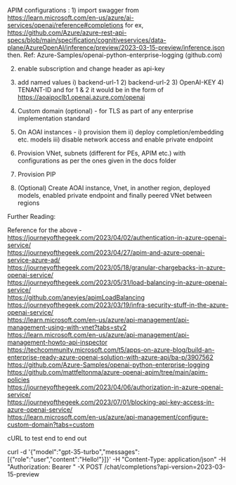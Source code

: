 APIM configurations : 1) import swagger from https://learn.microsoft.com/en-us/azure/ai-services/openai/reference#completions for ex, https://github.com/Azure/azure-rest-api-specs/blob/main/specification/cognitiveservices/data-plane/AzureOpenAI/inference/preview/2023-03-15-preview/inference.json then. Ref: Azure-Samples/openai-python-enterprise-logging (github.com) <br>

2) enable subscription and change header as api-key <br>

3) add named values i) backend-url-1 2) backend-url-2 3) OpenAI-KEY 4) TENANT-ID and for 1 & 2 it would be in the form of https://aoaipoclb1.openai.azure.com/openai <br>

4) Custom domain (optional) - for TLS as part of any enterprise implementation standard <br>

5) On AOAI instances - i) provision them ii) deploy completion/embedding etc. models iii) disable network access and enable private endpoint <br>

6) Provision VNet, subnets (different for PEs, APIM etc.) with configurations as per the ones given in the docs folder <br>

7) Provision PIP

8) (Optional) Create AOAI instance, Vnet, in another region, deployed models, enabled private endpoint and finally peered VNet between regions <br>

Further Reading:

Reference for the above - <br>
https://journeyofthegeek.com/2023/04/02/authentication-in-azure-openai-service/ <br>
https://journeyofthegeek.com/2023/04/27/apim-and-azure-openai-service-azure-ad/ <br>
https://journeyofthegeek.com/2023/05/18/granular-chargebacks-in-azure-openai-service/ <br>
https://journeyofthegeek.com/2023/05/31/load-balancing-in-azure-openai-service/ <br>
https://github.com/anevjes/apimLoadBalancing  <br>
https://journeyofthegeek.com/2023/03/19/infra-security-stuff-in-the-azure-openai-service/  <br>
https://learn.microsoft.com/en-us/azure/api-management/api-management-using-with-vnet?tabs=stv2  <br>
https://learn.microsoft.com/en-us/azure/api-management/api-management-howto-api-inspector  <br>
https://techcommunity.microsoft.com/t5/apps-on-azure-blog/build-an-enterprise-ready-azure-openai-solution-with-azure-api/ba-p/3907562  <br>
https://github.com/Azure-Samples/openai-python-enterprise-logging  <br>
https://github.com/mattfeltonma/azure-openai-apim/tree/main/apim-policies  <br>
https://journeyofthegeek.com/2023/04/06/authorization-in-azure-openai-service/  <br>
https://journeyofthegeek.com/2023/07/01/blocking-api-key-access-in-azure-openai-service/  <br>
https://learn.microsoft.com/en-us/azure/api-management/configure-custom-domain?tabs=custom  <br>

cURL to test end to end out <br>

curl -d '{"model":"gpt-35-turbo","messages":[{"role":"user","content":"Hello!"}]}' -H "Content-Type: application/json" -H "Authorization: Bearer <token>" -X POST <APIM endpoint>/chat/completions?api-version=2023-03-15-preview
